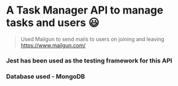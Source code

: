 # A Task Manager API to manage tasks and users :smiley:

> Used Mailgun to send mails to users on joining and leaving
> https://www.mailgun.com/

### Jest has been used as the testing framework for this API

### Database used - MongoDB
